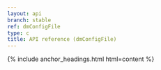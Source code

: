 ```yaml
---
layout: api
branch: stable
ref: dmConfigFile
type: c
title: API reference (dmConfigFile)
---
```

{% include anchor_headings.html html=content %}
